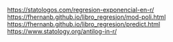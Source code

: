 https://statologos.com/regresion-exponencial-en-r/
https://fhernanb.github.io/libro_regresion/mod-poli.html
https://fhernanb.github.io/libro_regresion/predict.html
https://www.statology.org/antilog-in-r/